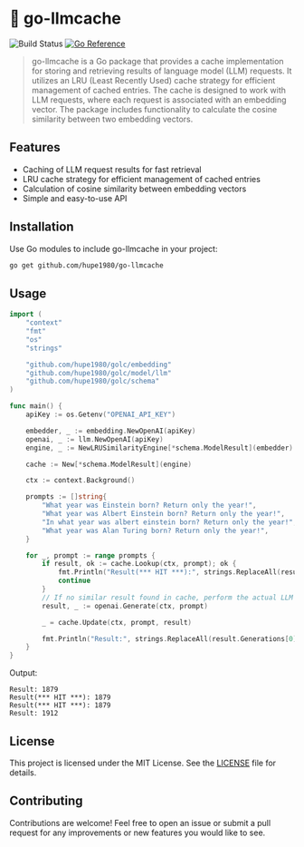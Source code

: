 # 🧠 go-llmcache
![Build Status](https://github.com/hupe1980/go-llmcache/workflows/build/badge.svg) 
[![Go Reference](https://pkg.go.dev/badge/github.com/hupe1980/go-llmcache.svg)](https://pkg.go.dev/github.com/hupe1980/go-llmcache)
> go-llmcache is a Go package that provides a cache implementation for storing and retrieving results of language model (LLM) requests. It utilizes an LRU (Least Recently Used) cache strategy for efficient management of cached entries. The cache is designed to work with LLM requests, where each request is associated with an embedding vector. The package includes functionality to calculate the cosine similarity between two embedding vectors.

## Features
- Caching of LLM request results for fast retrieval
- LRU cache strategy for efficient management of cached entries
- Calculation of cosine similarity between embedding vectors
- Simple and easy-to-use API

## Installation
Use Go modules to include go-llmcache in your project:
```bash
go get github.com/hupe1980/go-llmcache
```

## Usage
```go
import (
	"context"
	"fmt"
	"os"
	"strings"

	"github.com/hupe1980/golc/embedding"
	"github.com/hupe1980/golc/model/llm"
	"github.com/hupe1980/golc/schema"
)

func main() {
    apiKey := os.Getenv("OPENAI_API_KEY")

    embedder, _ := embedding.NewOpenAI(apiKey)
    openai, _ := llm.NewOpenAI(apiKey)
    engine, _ := NewLRUSimilarityEngine[*schema.ModelResult](embedder)

    cache := New[*schema.ModelResult](engine)

    ctx := context.Background()

    prompts := []string{
        "What year was Einstein born? Return only the year!",
        "What year was Albert Einstein born? Return only the year!",
        "In what year was albert einstein born? Return only the year!",
        "What year was Alan Turing born? Return only the year!",
    }

    for _, prompt := range prompts {
        if result, ok := cache.Lookup(ctx, prompt); ok {
            fmt.Println("Result(*** HIT ***):", strings.ReplaceAll(result.Generations[0].Text, "\n", ""))
            continue
        }
        // If no similar result found in cache, perform the actual LLM lookup
        result, _ := openai.Generate(ctx, prompt)

        _ = cache.Update(ctx, prompt, result)

        fmt.Println("Result:", strings.ReplaceAll(result.Generations[0].Text, "\n", ""))
    }
}
```
Output:
```text
Result: 1879
Result(*** HIT ***): 1879
Result(*** HIT ***): 1879
Result: 1912
```

## License
This project is licensed under the MIT License. See the [LICENSE](./LICENSE) file for details.

## Contributing
Contributions are welcome! Feel free to open an issue or submit a pull request for any improvements or new features you would like to see.